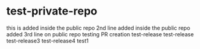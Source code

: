 # test-private-repo

this is added inside the public repo
2nd line added inside the public repo
added 3rd line on public repo
testing PR creation
test-release
test-release
test-release3
test-release4
test1
